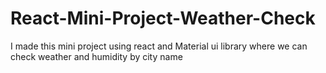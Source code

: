 # React-Mini-Project-Weather-Check
I  made this mini project using react and Material ui library where we can check weather and humidity  by city name

